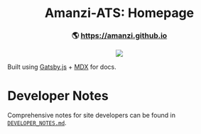 <!-- HTML Header -->
<div style="text-align: center;">
  <h1><strong>Amanzi-ATS: Homepage</strong></h1>
  <h3>
    🌎 <a href="https://amanzi.github.io/">https://amanzi.github.io</a>
  </h3>
  <a href="https://github.com/amanzi/amanzi.github.io/actions/workflows/gatsby_build.yml">
    <img src="https://github.com/amanzi/amanzi.github.io/actions/workflows/gatsby_build.yml/badge.svg">
  </a>
</div>

Built using [Gatsby.js](https://gatsbyjs.com) + [MDX](https://mdxjs.com) for docs.

# Developer Notes
Comprehensive notes for site developers can be found in [`DEVELOPER_NOTES.md`](DEVELOPER_NOTES.md).